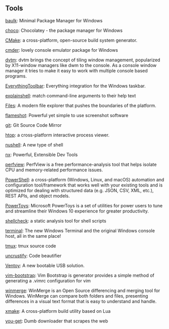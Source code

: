 ## Tools
[baulk](https://github.com/baulk/baulk): Minimal Package Manager for Windows

[choco](https://github.com/chocolatey/choco): Chocolatey - the package manager for Windows

[CMake](https://github.com/Kitware/CMake): a cross-platform, open-source build system generator.

[cmder](https://github.com/cmderdev/cmder): lovely console emulator package for Windows

[dvtm](https://github.com/martanne/dvtm): dvtm brings the concept of tiling window management, popularized by X11-window managers like dwm to the console. As a console window manager it tries to make it easy to work with multiple console based programs.

[EverythingToolbar](https://github.com/stnkl/EverythingToolbar): Everything integration for the Windows taskbar.

[explainshell](https://github.com/idank/explainshell): match command-line arguments to their help text

[Files](https://github.com/files-community/Files): A modern file explorer that pushes the boundaries of the platform.

[flameshot](https://github.com/flameshot-org/flameshot): Powerful yet simple to use screenshot software

[git](https://github.com/git/git): Git Source Code Mirror

[htop](https://github.com/htop-dev/htop): a cross-platform interactive process viewer.

[nushell](https://github.com/nushell/nushell): A new type of shell

[nx](https://github.com/nrwl/nx): Powerful, Extensible Dev Tools

[perfview](https://github.com/microsoft/perfview): PerfView is a free performance-analysis tool that helps isolate CPU and memory-related performance issues.

[PowerShell](https://github.com/PowerShell/PowerShell): a cross-platform (Windows, Linux, and macOS) automation and configuration tool/framework that works well with your existing tools and is optimized for dealing with structured data (e.g. JSON, CSV, XML, etc.), REST APIs, and object models.

[PowerToys](https://github.com/microsoft/PowerToys): Microsoft PowerToys is a set of utilities for power users to tune and streamline their Windows 10 experience for greater productivity.

[shellcheck](https://github.com/koalaman/shellcheck): a static analysis tool for shell scripts

[terminal](https://github.com/microsoft/terminal): The new Windows Terminal and the original Windows console host, all in the same place!

[tmux](https://github.com/tmux/tmux): tmux source code

[uncrustify](https://github.com/uncrustify/uncrustify): Code beautifier

[Ventoy](https://github.com/ventoy/Ventoy): A new bootable USB solution.

[vim-bootstrap](https://github.com/editor-bootstrap/vim-bootstrap): Vim Bootstrap is generator provides a simple method of generating a .vimrc configuration for vim

[winmerge](https://github.com/WinMerge/winmerge): WinMerge is an Open Source differencing and merging tool for Windows. WinMerge can compare both folders and files, presenting differences in a visual text format that is easy to understand and handle.

[xmake](https://github.com/xmake-io/xmake): A cross-platform build utility based on Lua

[you-get](https://github.com/soimort/you-get):  Dumb downloader that scrapes the web
